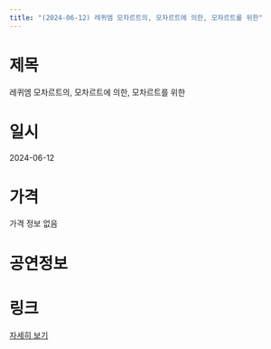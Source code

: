```yaml
---
title: "(2024-06-12) 레퀴엠 모차르트의, 모차르트에 의한, 모차르트를 위한"
---
```


# 제목
레퀴엠 모차르트의, 모차르트에 의한, 모차르트를 위한

# 일시
2024-06-12

# 가격
가격 정보 없음

# 공연정보


# 링크
[자세히 보기](https://www.sac.or.kr/site/main/show/show_view?SN=62480, "https://www.sac.or.kr/site/main/show/show_view?SN=62480")
